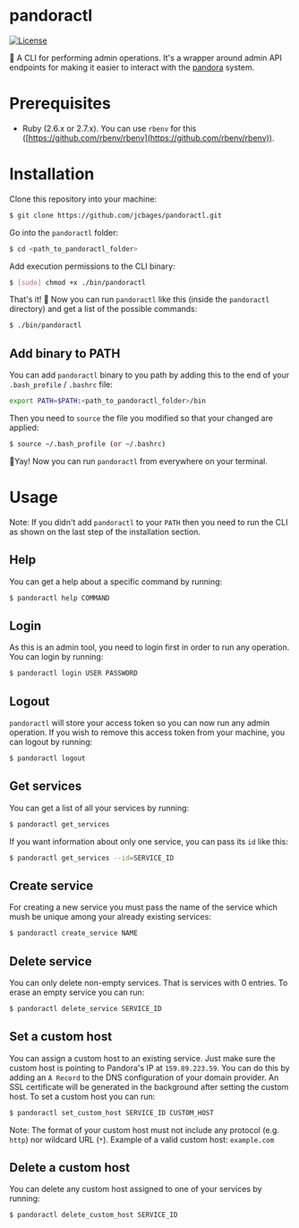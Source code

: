 # pandoractl

[![License](https://img.shields.io/github/license/mashape/apistatus.svg)](https://github.com/RD17/ambar/blob/master/License.txt)

:battery: A CLI for performing admin operations. It's a wrapper around admin API endpoints for making it easier to interact with the [pandora](https://github.com/jcbages/pandora) system.

# Prerequisites

- Ruby (2.6.x or 2.7.x). You can use `rbenv` for this ([https://github.com/rbenv/rbenv](https://github.com/rbenv/rbenv)).

# Installation

Clone this repository into your machine:

```bash
$ git clone https://github.com/jcbages/pandoractl.git
```

Go into the `pandoractl` folder:

```bash
$ cd <path_to_pandoractl_folder>
```

Add execution permissions to the CLI binary:

```bash
$ [sudo] chmod +x ./bin/pandoractl
```

That's it! 🎉 Now you can run `pandoractl` like this (inside the `pandoractl` directory) and get a list of the possible commands:

```bash
$ ./bin/pandoractl
```

## Add binary to PATH

You can add `pandoractl` binary to you path by adding this to the end of your `.bash_profile` / `.bashrc` file:

```bash
export PATH=$PATH:<path_to_pandoractl_folder>/bin
```

Then you need to `source` the file you modified so that your changed are applied:

```bash
$ source ~/.bash_profile (or ~/.bashrc)
```

🎉Yay! Now you can run `pandoractl` from everywhere on your terminal.

# Usage

Note: If you didn't add `pandoractl` to your `PATH` then you need to run the CLI as shown on the last step of the installation section.

## Help

You can get a help about a specific command by running:

```bash
$ pandoractl help COMMAND
```

## Login

As this is an admin tool, you need to login first in order to run any operation. You can login by running:

```bash
$ pandoractl login USER PASSWORD
```

## Logout

`pandoractl` will store your access token so you can now run any admin operation. If you wish to remove this access token from your machine, you can logout by running:

```bash
$ pandoractl logout
```

## Get services

You can get a list of all your services by running:

```bash
$ pandoractl get_services
```

If you want information about only one service, you can pass its `id` like this:

```bash
$ pandoractl get_services --id=SERVICE_ID
```

## Create service

For creating a new service you must pass the name of the service which mush be unique among your already existing services:

```bash
$ pandoractl create_service NAME
```

## Delete service

You can only delete non-empty services. That is services with 0 entries. To erase an empty service you can run:

```bash
$ pandoractl delete_service SERVICE_ID
```

## Set a custom host

You can assign a custom host to an existing service. Just make sure the custom host is pointing to Pandora's IP at  `159.89.223.59`. You can do this by adding an `A Record` to the DNS configuration of your domain provider. An SSL certificate will be generated in the background after setting the custom host. To set a custom host you can run:

```bash
$ pandoractl set_custom_host SERVICE_ID CUSTOM_HOST
```

Note: The format of your custom host must not include any protocol (e.g. `http`) nor wildcard URL (`*`). Example of a valid custom host: `example.com`

## Delete a custom host

You can delete any custom host assigned to one of your services by running:

```bash
$ pandoractl delete_custom_host SERVICE_ID
```
